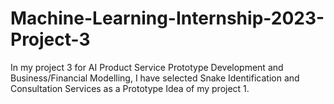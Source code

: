 # Machine-Learning-Internship-2023-Project-3
In my project 3 for AI Product Service Prototype Development and Business/Financial Modelling, I have selected Snake Identification and Consultation Services as a Prototype Idea of my project 1.
